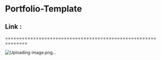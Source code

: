 # Portfolio-Template

## Link : 
==============================================================

![Uploading image.png…]()
